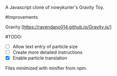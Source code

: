 A Javascript clone of nowykurier's Gravity Toy.

#Improvements

Gravity [https://ravendano014.github.io/Gravity.js/]

#TODO:
- [ ] Allow text entry of particle size
- [ ] Create more detailed instructions
- [x] Enable particle translation

Files minimized with minifier from npm.
